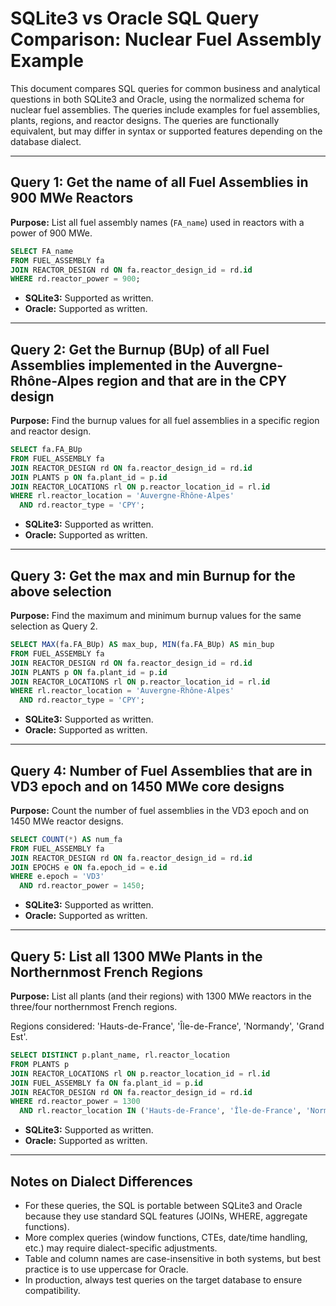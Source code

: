 # SQLite3 vs Oracle SQL Query Comparison: Nuclear Fuel Assembly Example

This document compares SQL queries for common business and analytical questions in both SQLite3 and Oracle, using the normalized schema for nuclear fuel assemblies. The queries include examples for fuel assemblies, plants, regions, and reactor designs. The queries are functionally equivalent, but may differ in syntax or supported features depending on the database dialect.

---

## Query 1: Get the name of all Fuel Assemblies in 900 MWe Reactors
**Purpose:** List all fuel assembly names (`FA_name`) used in reactors with a power of 900 MWe.

```sql
SELECT FA_name
FROM FUEL_ASSEMBLY fa
JOIN REACTOR_DESIGN rd ON fa.reactor_design_id = rd.id
WHERE rd.reactor_power = 900;
```
- **SQLite3:** Supported as written.
- **Oracle:** Supported as written.

---

## Query 2: Get the Burnup (BUp) of all Fuel Assemblies implemented in the Auvergne-Rhône-Alpes region and that are in the CPY design
**Purpose:** Find the burnup values for all fuel assemblies in a specific region and reactor design.

```sql
SELECT fa.FA_BUp
FROM FUEL_ASSEMBLY fa
JOIN REACTOR_DESIGN rd ON fa.reactor_design_id = rd.id
JOIN PLANTS p ON fa.plant_id = p.id
JOIN REACTOR_LOCATIONS rl ON p.reactor_location_id = rl.id
WHERE rl.reactor_location = 'Auvergne-Rhône-Alpes'
  AND rd.reactor_type = 'CPY';
```
- **SQLite3:** Supported as written.
- **Oracle:** Supported as written.

---

## Query 3: Get the max and min Burnup for the above selection
**Purpose:** Find the maximum and minimum burnup values for the same selection as Query 2.

```sql
SELECT MAX(fa.FA_BUp) AS max_bup, MIN(fa.FA_BUp) AS min_bup
FROM FUEL_ASSEMBLY fa
JOIN REACTOR_DESIGN rd ON fa.reactor_design_id = rd.id
JOIN PLANTS p ON fa.plant_id = p.id
JOIN REACTOR_LOCATIONS rl ON p.reactor_location_id = rl.id
WHERE rl.reactor_location = 'Auvergne-Rhône-Alpes'
  AND rd.reactor_type = 'CPY';
```
- **SQLite3:** Supported as written.
- **Oracle:** Supported as written.

---

## Query 4: Number of Fuel Assemblies that are in VD3 epoch and on 1450 MWe core designs
**Purpose:** Count the number of fuel assemblies in the VD3 epoch and on 1450 MWe reactor designs.

```sql
SELECT COUNT(*) AS num_fa
FROM FUEL_ASSEMBLY fa
JOIN REACTOR_DESIGN rd ON fa.reactor_design_id = rd.id
JOIN EPOCHS e ON fa.epoch_id = e.id
WHERE e.epoch = 'VD3'
  AND rd.reactor_power = 1450;
```
- **SQLite3:** Supported as written.
- **Oracle:** Supported as written.

---

## Query 5: List all 1300 MWe Plants in the Northernmost French Regions
**Purpose:** List all plants (and their regions) with 1300 MWe reactors in the three/four northernmost French regions.

Regions considered: 'Hauts-de-France', 'Île-de-France', 'Normandy', 'Grand Est'.

```sql
SELECT DISTINCT p.plant_name, rl.reactor_location
FROM PLANTS p
JOIN REACTOR_LOCATIONS rl ON p.reactor_location_id = rl.id
JOIN FUEL_ASSEMBLY fa ON fa.plant_id = p.id
JOIN REACTOR_DESIGN rd ON fa.reactor_design_id = rd.id
WHERE rd.reactor_power = 1300
  AND rl.reactor_location IN ('Hauts-de-France', 'Île-de-France', 'Normandy', 'Grand Est');
```
- **SQLite3:** Supported as written.
- **Oracle:** Supported as written.

---

## Notes on Dialect Differences
- For these queries, the SQL is portable between SQLite3 and Oracle because they use standard SQL features (JOINs, WHERE, aggregate functions).
- More complex queries (window functions, CTEs, date/time handling, etc.) may require dialect-specific adjustments.
- Table and column names are case-insensitive in both systems, but best practice is to use uppercase for Oracle.
- In production, always test queries on the target database to ensure compatibility.
